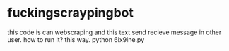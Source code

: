# fuckingscraypingbot
this code is can webscraping and this text send recieve message in other user.
how to run it?
this way.
python 6ix9ine.py
